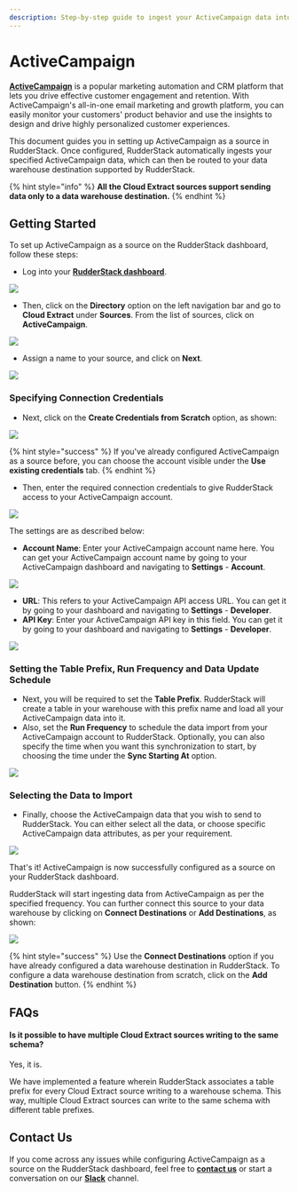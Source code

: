 ```yaml
---
description: Step-by-step guide to ingest your ActiveCampaign data into RudderStack.
---
```


# ActiveCampaign

[**ActiveCampaign**](https://www.activecampaign.com/) is a popular marketing automation and CRM platform that lets you drive effective customer engagement and retention. With ActiveCampaign's all-in-one email marketing and growth platform, you can easily monitor your customers' product behavior and use the insights to design and drive highly personalized customer experiences.

This document guides you in setting up ActiveCampaign as a source in RudderStack. Once configured, RudderStack automatically ingests your specified ActiveCampaign data, which can then be routed to your data warehouse destination supported by RudderStack.

{% hint style="info" %}
**All the Cloud Extract sources support sending data only to a data warehouse destination.**
{% endhint %}

## Getting Started

To set up ActiveCampaign as a source on the RudderStack dashboard, follow these steps:

* Log into your [**RudderStack dashboard**](https://app.rudderlabs.com/signup?type=freetrial).

![](../.gitbook/assets/1%20%2815%29%20%281%29%20%281%29.png)

* Then, click on the **Directory** option on the left navigation bar and go to **Cloud Extract** under **Sources**. From the list of sources, click on **ActiveCampaign**.

![](../.gitbook/assets/2%20%2828%29.png)

* Assign a name to your source, and click on **Next**.

![](../.gitbook/assets/3%20%2825%29.png)

### Specifying Connection Credentials

* Next, click on the **Create Credentials from Scratch** option, as shown:

![](../.gitbook/assets/4%20%2824%29.png)

{% hint style="success" %}
If you've already configured ActiveCampaign as a source before, you can choose the account visible under the **Use existing credentials** tab.
{% endhint %}

* Then, enter the required connection credentials to give RudderStack access to your ActiveCampaign account.

![](../.gitbook/assets/5%20%2823%29.png)

The settings are as described below:

* **Account Name**: Enter your ActiveCampaign account name here. You can get your ActiveCampaign account name by going to your ActiveCampaign dashboard and navigating to **Settings** - **Account**. 

![](../.gitbook/assets/settings.png)

* **URL**: This refers to your ActiveCampaign API access URL. You can get it by going to your dashboard and navigating to **Settings** - **Developer**. 
* **API Key**: Enter your ActiveCampaign API key in this field. You can get it by going to your dashboard and navigating to **Settings** - **Developer**.

![](../.gitbook/assets/settings-2.png)

### Setting the Table Prefix, Run Frequency and Data Update Schedule

* Next, you will be required to set the **Table Prefix**. RudderStack will create a table in your warehouse with this prefix name and load all your ActiveCampaign data into it. 
* Also, set the **Run Frequency** to schedule the data import from your ActiveCampaign account to RudderStack. Optionally, you can also specify the time when you want this synchronization to start, by choosing the time under the **Sync Starting At** option.

![](../.gitbook/assets/6%20%2821%29.png)

### Selecting the Data to Import

* Finally, choose the ActiveCampaign data that you wish to send to RudderStack. You can either select all the data, or choose specific ActiveCampaign data attributes, as per your requirement.

![](../.gitbook/assets/7%20%2816%29.png)

That's it! ActiveCampaign is now successfully configured as a source on your RudderStack dashboard. 

RudderStack will start ingesting data from ActiveCampaign as per the specified frequency. You can further connect this source to your data warehouse by clicking on **Connect Destinations** or **Add Destinations**, as shown:

![](../.gitbook/assets/8%20%288%29.png)

{% hint style="success" %}
Use the **Connect Destinations** option if you have already configured a data warehouse destination in RudderStack. To configure a data warehouse destination from scratch, click on the **Add Destination** button.
{% endhint %}

## FAQs

#### Is it possible to have multiple Cloud Extract sources writing to the same schema?

Yes, it is. 

We have implemented a feature wherein RudderStack associates a table prefix for every Cloud Extract source writing to a warehouse schema. This way, multiple Cloud Extract sources can write to the same schema with different table prefixes.

## Contact Us

If you come across any issues while configuring ActiveCampaign as a source on the RudderStack dashboard, feel free to [**contact us**](mailto:%20docs@rudderstack.com) or start a conversation on our [**Slack**](https://resources.rudderstack.com/join-rudderstack-slack) channel.





